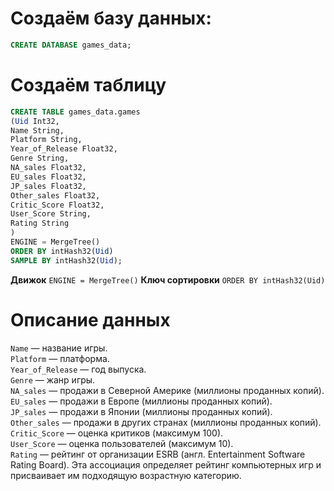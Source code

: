 # Создаём базу данных:
```SQL 
CREATE DATABASE games_data;
```

# Создаём таблицу
```SQL
CREATE TABLE games_data.games
(Uid Int32,
Name String, 
Platform String,
Year_of_Release Float32,
Genre String,
NA_sales Float32,
EU_sales Float32,
JP_sales Float32,
Other_sales Float32,
Critic_Score Float32,
User_Score String,
Rating String
)
ENGINE = MergeTree()
ORDER BY intHash32(Uid)
SAMPLE BY intHash32(Uid);
```
**Движок** `ENGINE = MergeTree()`
**Ключ сортировки** `ORDER BY intHash32(Uid)`

# Описание данных  
`Name` — название игры.  
`Platform` — платформа.  
`Year_of_Release` — год выпуска.  
`Genre` — жанр игры.  
`NA_sales` — продажи в Северной Америке (миллионы проданных копий).  
`EU_sales` — продажи в Европе (миллионы проданных копий).  
`JP_sales` — продажи в Японии (миллионы проданных копий).  
`Other_sales` — продажи в других странах (миллионы проданных копий).  
`Critic_Score` — оценка критиков (максимум 100).  
`User_Score` — оценка пользователей (максимум 10).  
`Rating` — рейтинг от организации ESRB (англ. Entertainment Software Rating Board). Эта ассоциация определяет рейтинг компьютерных игр и присваивает им подходящую возрастную категорию.  
